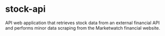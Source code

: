# stock-api
API web application that retrieves stock data from an external financial API and performs minor data scraping from the Marketwatch financial website.
